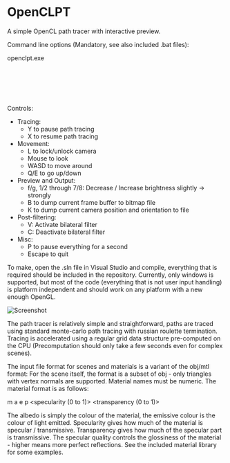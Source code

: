 OpenCLPT
==========

A simple OpenCL path tracer with interactive preview.

Command line options (Mandatory, see also included .bat files):

openclpt.exe 
	<window width> \
	<window height> \
	<speedup grid extent> \
	<scene file> \
	<material file> \
	<samples per kernel invocation> \
	<camera initialization file>

Controls: 
* Tracing:
	* Y to pause path tracing
	* X to resume path tracing
* Movement:
	* L to lock/unlock camera
	* Mouse to look
	* WASD to move around
	* Q/E to go up/down
* Preview and Output:
	* f/g, 1/2 through 7/8: Decrease / Increase brightness slightly -> strongly
	* B to dump current frame buffer to bitmap file
	* K to dump current camera position and orientation to file
* Post-filtering:
	* V: Activate bilateral filter
	* C: Deactivate bilateral filter
* Misc:
	* P to pause everything for a second
	* Escape to quit

To make, open the .sln file in Visual Studio and compile, everything 
that is required should be included in the repository. Currently,
only windows is supported, but most of the code (everything that is
not user input handling) is platform independent and should work on
any platform with a new enough OpenGL.

![Screenshot](https://github.com/halcy/openclpt/blob/master/coolbox.png?raw=true)

The path tracer is relatively simple and straightforward, paths are traced
using standard monte-carlo path tracing with russian roulette termination.
Tracing is accelerated using a regular grid data structure pre-computed on 
the CPU (Precomputation should only take a few seconds even for complex
scenes).

The input file format for scenes and materials is a variant of the obj/mtl
format: For the scene itself, the format is a subset of obj - only triangles
with vertex normals are supported. Material names must be numeric. The material
format is as follows:

m <material number>
a <albedo r> <albedo g> <albedo b>
e <emissive r> <emissive g> <emissive b>
p <specularity (0 to 1)> <transparency (0 to 1)> <specular quality>

The albedo is simply the colour of the material, the emissive colour is the 
colour of light emitted. Specularity gives how much of the material is 
specular / transmissive. Transparency gives how much of the specular
part is transmissive. The specular quality controls the glossiness of
the material - higher means more perfect reflections. See the included
material library for some examples.
